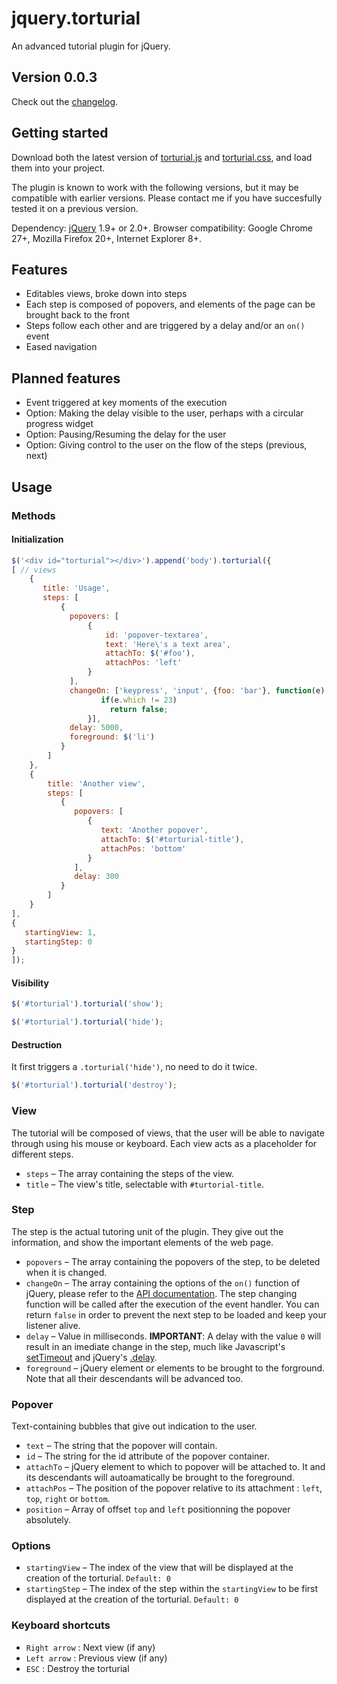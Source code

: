 jquery.torturial
================

An advanced tutorial plugin for jQuery.

Version 0.0.3
-------------

Check out the [changelog](CHANGELOG.md).


Getting started
---------------

Download both the latest version of [torturial.js](torturial.js) and [torturial.css](torturial.css), and load them into your project.

The plugin is known to work with the following versions, but it may be compatible with earlier versions.
Please contact me if you have succesfully tested it on a previous version.

Dependency: [jQuery](http://jquery.com/download/) 1.9+ or 2.0+.
Browser compatibility: Google Chrome 27+, Mozilla Firefox 20+, Internet Explorer 8+.

Features
--------

* Editables views, broke down into steps
* Each step is composed of popovers, and elements of the page can be brought back to the front
* Steps follow each other and are triggered by a delay and/or an `on()` event
* Eased navigation

Planned features
----------------

* Event triggered at key moments of the execution
* Option: Making the delay visible to the user, perhaps with a circular progress widget
* Option: Pausing/Resuming the delay for the user
* Option: Giving control to the user on the flow of the steps (previous, next)

Usage
-----

### Methods

#### Initialization

```javascript
$('<div id="torturial"></div>').append('body').torturial({
[ // views
    {
       title: 'Usage',
       steps: [
           {
             popovers: [
                 {
                     id: 'popover-textarea',
                     text: 'Here\'s a text area',
                     attachTo: $('#foo'),
                     attachPos: 'left'
                 }
             ],
             changeOn: ['keypress', 'input', {foo: 'bar'}, function(e) {
                    if(e.which != 23)
                      return false;
                 }],
             delay: 5000,
             foreground: $('li')
           }
        ]
    },
    {
        title: 'Another view',
        steps: [
           {
              popovers: [
                 {
                    text: 'Another popover',
                    attachTo: $('#torturial-title'),
                    attachPos: 'bottom'
                 }
              ],
              delay: 300
           }
        ]
    }
],
{
   startingView: 1,
   startingStep: 0
}
]);
```

#### Visibility


```javascript
$('#torturial').torturial('show');

$('#torturial').torturial('hide');
```

#### Destruction

It first triggers a `.torturial('hide')`, no need to do it twice.

```javascript
$('#torturial').torturial('destroy');
```

### View

The tutorial will be composed of views, that the user will be able to navigate through using his mouse or keyboard. 
Each view acts as a placeholder for different steps.

* `steps` – The array containing the steps of the view.
* `title` – The view's title, selectable with `#turtorial-title`.

### Step

The step is the actual tutoring unit of the plugin.
They give out the information, and show the important elements of the web page.

* `popovers` – The array containing the popovers of the step, to be deleted when it is changed.
* `changeOn` – The array containing the options of the `on()` function of jQuery, please refer to the [API documentation](http://api.jquery.com/on/).
The step changing function will be called after the execution of the event handler. You can return `false` in order to prevent the next step to be loaded and keep your listener alive.
* `delay` – Value in milliseconds. __IMPORTANT__: A delay with the value `0` will result in an imediate change in the step, much like Javascript's [setTimeout](http://www.w3schools.com/jsref/met_win_settimeout.asp) and jQuery's [.delay](http://api.jquery.com/delay/).
* `foreground` – jQuery element or elements to be brought to the forground. Note that all their descendants will be advanced too.

### Popover

Text-containing bubbles that give out indication to the user.

* `text` – The string that the popover will contain.
* `id` – The string for the id attribute of the popover container.
* `attachTo` – jQuery element to which to popover will be attached to. It and its descendants will autoamatically be brought to the foreground.
* `attachPos` – The position of the popover relative to its attachment : `left`, `top`, `right` or `bottom`.
* `position` – Array of offset `top` and `left` positionning the popover absolutely.

### Options

* `startingView` – The index of the view that will be displayed at the creation of the torturial. `Default: 0`
* `startingStep` – The index of the step within the `startingView` to be first displayed at the creation of the torturial. `Default: 0`


### Keyboard shortcuts

* `Right arrow` : Next view (if any)
* `Left arrow` : Previous view (if any)
* `ESC` : Destroy the torturial